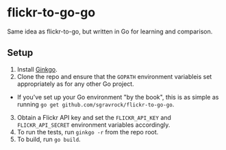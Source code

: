 # flickr-to-go-go
Same idea as flickr-to-go, but written in Go for learning and comparison.

## Setup
1. Install [Ginkgo](http://onsi.github.io/ginkgo/).
2. Clone the repo and ensure that the `GOPATH` environment variableis set appropriately as for any other Go project.
  * If you've set up your Go environment "by the book", this is as simple as running `go get github.com/sgravrock/flickr-to-go-go`.
3. Obtain a Flickr API key and set the `FLICKR_API_KEY` and `FLICKR_API_SECRET` environment variables accordingly.
4. To run the tests, run `ginkgo -r` from the repo root.
5. To build, run `go build`.
